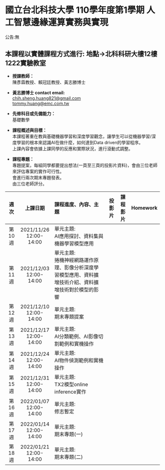 # 國立台北科技大學 110學年度第1學期 人工智慧邊緣運算實務與實現
 
公告:無<br>  

## 本課程以實體課程方式進行: 地點→北科科研大樓12樓1222實驗教室

* **授課教師：** <br>
陳彥霖教授、賴冠廷教授、黃志勝博士 <br>

* **黃志勝博士 contact email:**<br> 
chih.sheng.huang821@gmail.com<br>
tommy.huang@emc.com.tw<br>

* **先修科目或先備能力：**<br>
基礎數學<br>

* **課程概述與目標：**<br>
本課程著重在教與基礎機器學習和深度學習觀念，讓學生可以從機器學習/深度學習的根本來認識AI在做什麼，如何達到Data driven的學習程序。<br>
上課內容會依據上課同學的反應和實際狀況，進行滾動式調整。<br>

* **課程專題：**<br>
專題提案，每組同學都要提出想法(一頁至三頁的投影片資料)，會由三位老師來評估專案的實作可行性。<br>
會進行兩次期末專題發表。<br>
由三位老師評分。

 |週次|上課日期|課程進度、內容、主題|投影片|課程影片|Homework|
 |:---:|:---:|:---|:---:|:---:|:---:|
 |第10週|2021/11/26 <br>12:00-14:00|單元主題:<br>AI應用探討、資料集與機器學習模型應用<Br>|  |  ||
 |第11週|2021/12/03 <br>12:00-14:00|單元主題:<br>捲機神經網路運作原理、影像分析深度學習模型應用、資料擴增技術介紹、資料擴增技術對於模型的影響|  |  ||
 |第12週|2021/12/10 <br>12:00-14:00|單元主題:<br>期末專題提案|  |  ||
 |第13週|2021/12/17 <br>12:00-14:00|單元主題:<br>AI分類範例、AI影像切割範例和實機操作|  |  ||
 |第14週|2021/12/24 <br>12:00-14:00|單元主題:<br>AI物件偵測範例和實機操作|  |  ||
 |第15週|2021/12/31 <br>12:00-14:00|單元主題:<br>TX2模型online inference實作|  |  ||
 |第16週|2022/01/07 <br>12:00-14:00|單元主題:<br>修志暫定 |  |  ||
 |第17週|2022/01/14 <br>12:00-14:00|單元主題:<br>期末專題(一)|  |  ||
 |第18週|2022/01/21 <br>12:00-14:00|單元主題:<br>期末專題(二)|  |  ||

 


